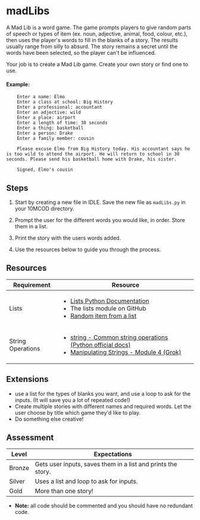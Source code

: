 # madLibs

A Mad Lib is a word game. The game prompts players to give random parts of speech or types of item (ex. noun, adjective, animal, food, colour, etc.), then uses the player's words to fill in the blanks of a story. The results usually range from silly to absurd. The story remains a secret until the words have been selected, so the player can't be influenced.

Your job is to create a Mad Lib game. Create your own story or find one to use.

#### Example:

```
    Enter a name: Elmo
    Enter a class at school: Big History
    Enter a professional: accountant
    Enter an adjective: wild
    Enter a place: airport
    Enter a length of time: 30 seconds
    Enter a thing: basketball
    Enter a person: Drake
    Enter a family member: cousin

    Please excuse Elmo from Big History today. His accountant says he is too wild to attend the airport. He will return to school in 30 seconds. Please send his basketball home with Drake, his sister.

    Signed, Elmo's cousin

```

## Steps

1. Start by creating a new file in IDLE. Save the new file as `madLibs.py` in your 10MCOD directory.

2. Prompt the user for the different words you would like, in order. Store them in a list.

3. Print the story with the users words added.

4. Use the resources below to guide you through the process.

## Resources

| Requirement | Resource |
|-------------|----------|
| Lists | <ul><li>[Lists Python Documentation](https://docs.python.org/3/tutorial/datastructures.html)</li><li>The lists module on GitHub</li><li>[Random item from a list](https://www.tutorialspoint.com/python3/number_choice.htm)</li></ul> |
| String Operations | <ul><li>[string - Common string operations (Python official docs)](https://docs.python.org/3/library/string.html)</li><li>[Manipulating Strings - Module 4 (Grok)](https://groklearning.com/learn/intro-python-1/manipulating-strings/0/)</li></ul> |


## Extensions

- use a list for the types of blanks you want, and use a loop to ask for the inputs. (It will save you a lot of repeated code!)
- Create multiple stories with different names and required words. Let the user choose by title which game they'd like to play.
- Do something else creative!


## Assessment

| Level  | Expectations |
|--------|--------------|
| Bronze   | Gets user inputs, saves them in a list and prints the story. |
| Silver   | Uses a list and loop to ask for inputs. |
| Gold     | More than one story! |

- **Note:** all code should be commented and you should have no redundant code.

